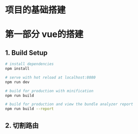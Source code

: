 # 项目的基础搭建

# 第一部分 vue的搭建

## 1. Build Setup

``` bash
# install dependencies
npm install

# serve with hot reload at localhost:8080
npm run dev

# build for production with minification
npm run build

# build for production and view the bundle analyzer report
npm run build --report
```

## 2. 切割路由



